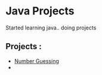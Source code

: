 # Java Projects

Started learning java.. doing projects

## Projects :
- [Number Guessing](NumberGuessing)
- 